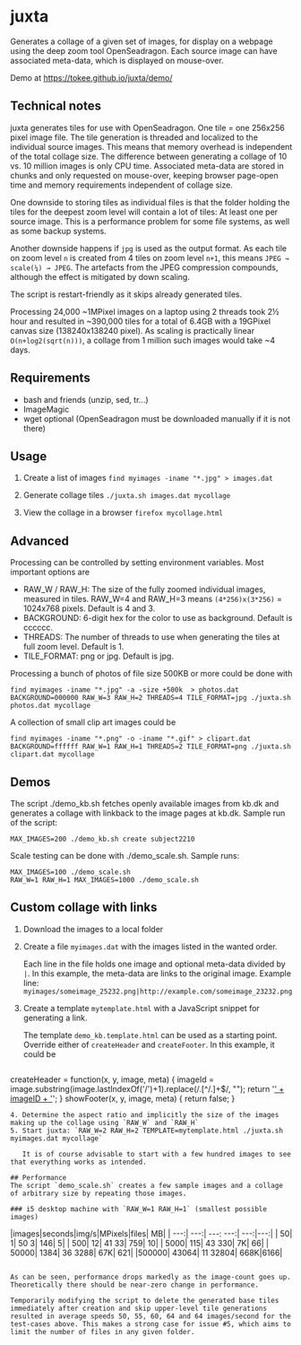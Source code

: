 # juxta
Generates a collage of a given set of images, for display on a webpage using the deep zoom tool OpenSeadragon.
Each source image can have associated meta-data, which is displayed on mouse-over.

Demo at https://tokee.github.io/juxta/demo/

## Technical notes
juxta generates tiles for use with OpenSeadragon. One tile = one 256x256 pixel image file. The tile generation is threaded and localized to the individual source images. This means that memory overhead is independent of the total collage size. The difference between generating a collage of 10 vs. 10 million images is only CPU time. Associated meta-data are stored in chunks and only requested on mouse-over, keeping browser page-open time and memory requirements independent of collage size.

One downside to storing tiles as individual files is that the folder holding the tiles for the deepest zoom level will contain a lot of tiles: At least one per source image. This is a performance problem for some file systems, as well as some backup systems.

Another downside happens if `jpg` is used as the output format. As each tile on zoom level `n` is created from 4 tiles on zoom level `n+1`, this means `JPEG → scale(¼) → JPEG`. The artefacts from the JPEG compression compounds, although the effect is mitigated by down scaling.

The script is restart-friendly as it skips already generated tiles.

Processing 24,000 ~1MPixel images on a laptop using 2 threads took 2½ hour and resulted in ~390,000 tiles for a total of 6.4GB with a 19GPixel canvas size (138240x138240 pixel). As scaling is practically linear `O(n+log2(sqrt(n)))`, a collage from 1 million such images would take ~4 days.

## Requirements
 * bash and friends (unzip, sed, tr...)
 * ImageMagic
 * wget optional (OpenSeadragon must be downloaded manually if it is not there)

## Usage
1. Create a list of images
   `find myimages -iname "*.jpg" > images.dat`

2. Generate collage tiles
  `./juxta.sh images.dat mycollage`

3. View the collage in a browser
 `firefox mycollage.html`

## Advanced
Processing can be controlled by setting environment variables. Most important options are

 * RAW_W / RAW_H: The size of the fully zoomed individual images, measured in tiles. RAW_W=4 and RAW_H=3 means `(4*256)x(3*256)` = 1024x768 pixels. Default is 4 and 3.
 * BACKGROUND: 6-digit hex for the color to use as background. Default is cccccc.
 * THREADS: The number of threads to use when generating the tiles at full zoom level. Default is 1.
 * TILE_FORMAT: png or jpg. Default is jpg.

Processing a bunch of photos of file size 500KB or more could be done with
```
find myimages -iname "*.jpg" -a -size +500k  > photos.dat
BACKGROUND=000000 RAW_W=3 RAW_H=2 THREADS=4 TILE_FORMAT=jpg ./juxta.sh photos.dat mycollage
```

A collection of small clip art images could be
```
find myimages -iname "*.png" -o -iname "*.gif" > clipart.dat
BACKGROUND=ffffff RAW_W=1 RAW_H=1 THREADS=2 TILE_FORMAT=png ./juxta.sh clipart.dat mycollage
```

## Demos
The script ./demo_kb.sh fetches openly available images from kb.dk and generates a collage
with linkback to the image pages at kb.dk. Sample run of the script:
```
MAX_IMAGES=200 ./demo_kb.sh create subject2210
```

Scale testing can be done with ./demo_scale.sh. Sample runs:
```
MAX_IMAGES=100 ./demo_scale.sh
RAW_W=1 RAW_H=1 MAX_IMAGES=1000 ./demo_scale.sh
```

## Custom collage with links
1. Download the images to a local folder
2. Create a file `myimages.dat` with the images listed in the wanted order.

   Each line in the file holds one image and optional meta-data divided by `|`. In this example, the meta-data are links to the original image. Example line: `myimages/someimage_25232.png|http://example.com/someimage_23232.png`  
3. Create a template `mytemplate.html` with a JavaScript snippet for generating a link.

   The template `demo_kb.template.html` can be used as a starting point. Override either of `createHeader` and `createFooter`. In this example, it could be  
   
   ```
createHeader = function(x, y, image, meta) {
  imageId = image.substring(image.lastIndexOf('/')+1).replace(/\.[^/.]+$/, "");
  return '<a href="' + meta + '">' + imageID + '</a>';
}
showFooter(x, y, image, meta) {
  return false;
}
```
4. Determine the aspect ratio and implicitly the size of the images making up the collage using `RAW_W` and `RAW_H`
5. Start juxta: `RAW_W=2 RAW_H=2 TEMPLATE=mytemplate.html ./juxta.sh myimages.dat mycollage`

   It is of course advisable to start with a few hundred images to see that everything works as intended.  

## Performance
The script `demo_scale.sh` creates a few sample images and a collage of arbitrary size by repeating those images.

### i5 desktop machine with `RAW_W=1 RAW_H=1` (smallest possible images)
```
|images|seconds|img/s|MPixels|files|  MB|
|  ---:|   ---:| ---:    ---:| ---:|---:|
|    50|      1|   50       3|  146|   5|
|   500|     12|   41      33|  759|  10|
|  5000|    115|   43     330|   7K|  66|
| 50000|   1384|   36    3288|  67K| 621|
|500000|  43064|   11   32804| 668K|6166|
```

As can be seen, performance drops markedly as the image-count goes up. Theoretically there should be near-zero change in performance.

Temporarily modifying the script to delete the generated base tiles immediately after creation and skip upper-level tile generations resulted in average speeds 50, 55, 60, 64 and 64 images/second for the test-cases above. This makes a strong case for issue #5, which aims to limit the number of files in any given folder.
